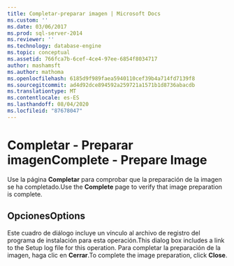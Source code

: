 ```yaml
---
title: Completar-preparar imagen | Microsoft Docs
ms.custom: ''
ms.date: 03/06/2017
ms.prod: sql-server-2014
ms.reviewer: ''
ms.technology: database-engine
ms.topic: conceptual
ms.assetid: 766fca7b-6cef-4ce4-97ee-6854f8034717
author: mashamsft
ms.author: mathoma
ms.openlocfilehash: 6185d9f989faea5940110cef39b4a714fd7139f8
ms.sourcegitcommit: ad4d92dce894592a259721a1571b1d8736abacdb
ms.translationtype: MT
ms.contentlocale: es-ES
ms.lasthandoff: 08/04/2020
ms.locfileid: "87678047"
---
```

# <a name="complete---prepare-image"></a><span data-ttu-id="e797e-102">Completar - Preparar imagen</span><span class="sxs-lookup"><span data-stu-id="e797e-102">Complete - Prepare Image</span></span>
  <span data-ttu-id="e797e-103">Use la página **Completar** para comprobar que la preparación de la imagen se ha completado.</span><span class="sxs-lookup"><span data-stu-id="e797e-103">Use the **Complete** page to verify that image preparation is complete.</span></span>  
  
## <a name="options"></a><span data-ttu-id="e797e-104">Opciones</span><span class="sxs-lookup"><span data-stu-id="e797e-104">Options</span></span>  
 <span data-ttu-id="e797e-105">Este cuadro de diálogo incluye un vínculo al archivo de registro del programa de instalación para esta operación.</span><span class="sxs-lookup"><span data-stu-id="e797e-105">This dialog box includes a link to the Setup log file for this operation.</span></span> <span data-ttu-id="e797e-106">Para completar la preparación de la imagen, haga clic en **Cerrar**.</span><span class="sxs-lookup"><span data-stu-id="e797e-106">To complete the image preparation, click **Close**.</span></span>  
  
  
